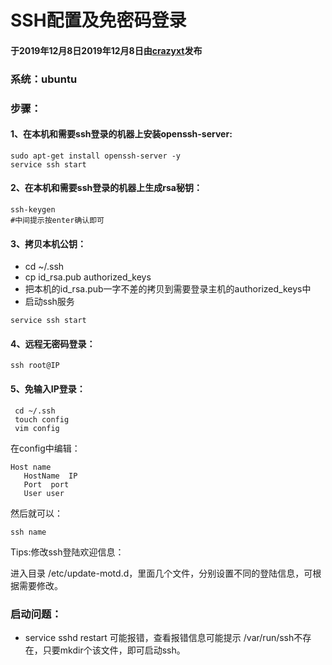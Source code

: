 # SSH配置及免密码登录

#### 于2019年12月8日2019年12月8日由[**crazyxt**](https://crazyxt.com/?author=1)发布

### 系统：ubuntu

### 步骤：

#### 1、在本机和需要ssh登录的机器上安装openssh-server:

```
sudo apt-get install openssh-server -y
service ssh start
```

#### 2、在本机和需要ssh登录的机器上生成rsa秘钥：

```
ssh-keygen
#中间提示按enter确认即可
```

#### 3、拷贝本机公钥：

- cd ~/.ssh
- cp id_rsa.pub authorized_keys
- 把本机的id_rsa.pub一字不差的拷贝到需要登录主机的authorized_keys中
- 启动ssh服务

```
service ssh start
```

#### 4、远程无密码登录：

```
ssh root@IP
```

#### 5、免输入IP登录：

```
 cd ~/.ssh
 touch config
 vim config
```

在config中编辑：

```
Host name
   HostName  IP
   Port  port
   User user
```

然后就可以：

```
ssh name
```

Tips:修改ssh登陆欢迎信息：

进入目录 /etc/update-motd.d，里面几个文件，分别设置不同的登陆信息，可根据需要修改。


### 启动问题：
   - service sshd restart 可能报错，查看报错信息可能提示 /var/run/ssh不存在，只要mkdir个该文件，即可启动ssh。